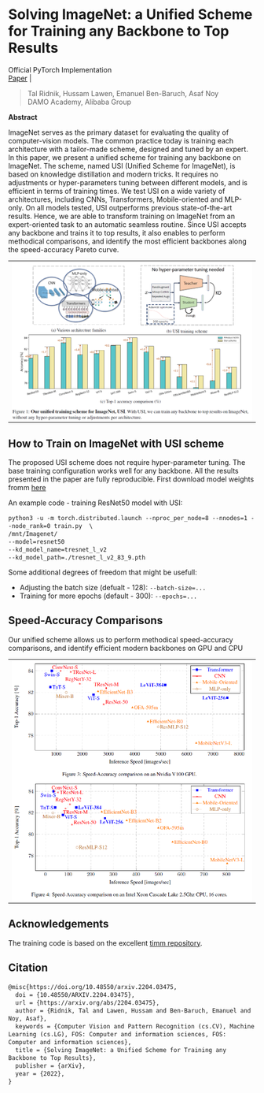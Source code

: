 # Solving ImageNet: a Unified Scheme for Training any Backbone to Top Results

Official PyTorch Implementation
<br> [Paper](http://arxiv.org/abs/2204.03475) |
> Tal Ridnik, Hussam Lawen, Emanuel Ben-Baruch, Asaf Noy<br/> DAMO Academy, Alibaba
> Group

**Abstract**

ImageNet serves as the primary dataset for evaluating the quality of computer-vision models. The common practice today is training each architecture with a tailor-made scheme, designed and tuned by an expert.
In this paper, we present a unified scheme for training any backbone on ImageNet. The scheme, named USI (Unified Scheme for ImageNet), is based on knowledge distillation and modern tricks.  It requires no adjustments or hyper-parameters tuning between different models, and is efficient in terms of training times.
We test USI on a wide variety of architectures, including CNNs, Transformers, Mobile-oriented and MLP-only. On all models tested, USI outperforms previous state-of-the-art results. Hence, we are able to transform training on ImageNet from an expert-oriented task to an automatic seamless routine.
Since USI accepts any backbone and trains it to top results, it also enables to perform methodical comparisons, and identify the most efficient backbones along the speed-accuracy Pareto curve.

<p align="center">
 <table class="tg">
   <tr>
    <td class="tg-c3ow"><img src="./pics/pic1.png" align="center" width="700""></td>
  </tr>
</table>
</p>

## How to Train on ImageNet with USI scheme
The proposed USI scheme does not require hyper-parameter tuning. The base training configuration works well for any backbone.
All the results presented in the paper are fully reproducible.
First download model weights fromm [here](https://miil-public-eu.oss-eu-central-1.aliyuncs.com/model-zoo/USI/tresnet_l_v2_83_9.pth)

An example code - training ResNet50 model with USI:
```
python3 -u -m torch.distributed.launch --nproc_per_node=8 --nnodes=1 --node_rank=0 train.py  \
/mnt/Imagenet/
--model=resnet50
--kd_model_name=tresnet_l_v2
--kd_model_path=./tresnet_l_v2_83_9.pth
```

Some additional degrees of freedom that might be usefull:

- Adjusting the batch size (defualt - 128): ```--batch-size=...```
- Training for more epochs (default - 300): ```--epochs=...```

## Speed-Accuracy Comparisons
Our unified scheme allows us to perform methodical speed-accuracy comparisons, and identify efficient modern backbones on GPU and CPU

<p align="center">
 <table class="tg">
   <tr>
    <td class="tg-c3ow"><img src="./pics/pic3.png" align="center" width="700""></td>
  </tr>
</table>
</p>


## Acknowledgements

The training code is based on the excellent [timm repository](https://github.com/rwightman/pytorch-image-models).

## Citation
```
@misc{https://doi.org/10.48550/arxiv.2204.03475,
  doi = {10.48550/ARXIV.2204.03475},  
  url = {https://arxiv.org/abs/2204.03475},  
  author = {Ridnik, Tal and Lawen, Hussam and Ben-Baruch, Emanuel and Noy, Asaf},  
  keywords = {Computer Vision and Pattern Recognition (cs.CV), Machine Learning (cs.LG), FOS: Computer and information sciences, FOS: Computer and information sciences},  
  title = {Solving ImageNet: a Unified Scheme for Training any Backbone to Top Results},  
  publisher = {arXiv},  
  year = {2022},  
}  
```